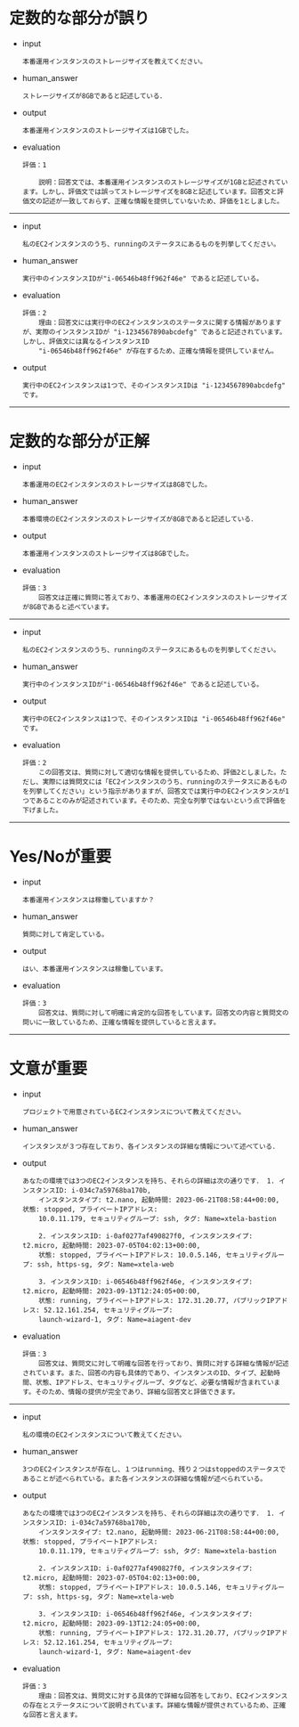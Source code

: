 # 定数的な部分が誤り
* input
    ```
    本番運用インスタンスのストレージサイズを教えてください。
    ```
* human_answer
    ```
    ストレージサイズが8GBであると記述している．
    ```

* output
    ```
    本番運用インスタンスのストレージサイズは1GBでした。
    ```

* evaluation
    ```
    評価：1

        説明：回答文では、本番運用インスタンスのストレージサイズが1GBと記述されています。しかし、評価文では誤ってストレージサイズを8GBと記述しています。回答文と評価文の記述が一致しておらず、正確な情報を提供していないため、評価を1としました。
    ```

---

* input
    ```
    私のEC2インスタンスのうち、runningのステータスにあるものを列挙してください。
    ```
* human_answer
    ```
    実行中のインスタンスIDが"i-06546b48ff962f46e" であると記述している。
    ```

* evaluation
    ```
    評価：2
        理由：回答文には実行中のEC2インスタンスのステータスに関する情報がありますが、実際のインスタンスIDが "i-1234567890abcdefg" であると記述されています。しかし、評価文には異なるインスタンスID
        "i-06546b48ff962f46e" が存在するため、正確な情報を提供していません。
    ```

* output
    ```
    実行中のEC2インスタンスは1つで、そのインスタンスIDは "i-1234567890abcdefg" です。
    ```

---

# 定数的な部分が正解

* input
    ```
    本番運用のEC2インスタンスのストレージサイズは8GBでした。
    ```

* human_answer
    ```
    本番環境のEC2インスタンスのストレージサイズが8GBであると記述している．
    ```
* output
    ```
    本番運用インスタンスのストレージサイズは8GBでした。
    ```

* evaluation
    ```
    評価：3
        回答文は正確に質問に答えており、本番運用のEC2インスタンスのストレージサイズが8GBであると述べています。
    ```

---

* input
    ```
    私のEC2インスタンスのうち、runningのステータスにあるものを列挙してください。
    ```

* human_answer
    ```
    実行中のインスタンスIDが"i-06546b48ff962f46e" であると記述している。
    ```

* output
    ```
    実行中のEC2インスタンスは1つで、そのインスタンスIDは "i-06546b48ff962f46e" です。
    ```

* evaluation
    ```
    評価：2
        この回答文は、質問に対して適切な情報を提供しているため、評価2としました。ただし、実際には質問文には「EC2インスタンスのうち、runningのステータスにあるものを列挙してください」という指示がありますが、回答文では実行中のEC2インスタンスが1つであることのみが記述されています。そのため、完全な列挙ではないという点で評価を下げました。
    ```

---

# Yes/Noが重要

* input
    ```
    本番運用インスタンスは稼働していますか？
    ```

* human_answer
    ```
    質問に対して肯定している。
    ```

* output
    ```
    はい、本番運用インスタンスは稼働しています。
    ```

* evaluation
    ```
    評価：3
        回答文は、質問に対して明確に肯定的な回答をしています。回答文の内容と質問文の問いに一致しているため、正確な情報を提供していると言えます。
    ```

---


# 文意が重要

* input
    ```
    プロジェクトで用意されているEC2インスタンスについて教えてください。
    ```

* human_answer
    ```
    インスタンスが３つ存在しており、各インスタンスの詳細な情報について述べている．
    ```

* output
    ```
    あなたの環境では3つのEC2インスタンスを持ち、それらの詳細は次の通りです． 1. インスタンスID: i-034c7a59768ba170b,
        インスタンスタイプ: t2.nano, 起動時間: 2023-06-21T08:58:44+00:00, 状態: stopped, プライベートIPアドレス:
        10.0.11.179, セキュリティグループ: ssh, タグ: Name=xtela-bastion

        2. インスタンスID: i-0af0277af490827f0, インスタンスタイプ: t2.micro, 起動時間: 2023-07-05T04:02:13+00:00,
        状態: stopped, プライベートIPアドレス: 10.0.5.146, セキュリティグループ: ssh, https-sg, タグ: Name=xtela-web

        3. インスタンスID: i-06546b48ff962f46e, インスタンスタイプ: t2.micro, 起動時間: 2023-09-13T12:24:05+00:00,
        状態: running, プライベートIPアドレス: 172.31.20.77, パブリックIPアドレス: 52.12.161.254, セキュリティグループ:
        launch-wizard-1, タグ: Name=aiagent-dev 
    ```

* evaluation
    ```
    評価：3
        回答文は、質問文に対して明確な回答を行っており、質問に対する詳細な情報が記述されています。また、回答の内容も具体的であり、インスタンスのID、タイプ、起動時間、状態、IPアドレス、セキュリティグループ、タグなど、必要な情報が含まれています。そのため、情報の提供が完全であり、詳細な回答文と評価できます。
    ```

---

* input
    ```
    私の環境のEC2インスタンスについて教えてください。
    ```

* human_answer
    ```
    3つのEC2インスタンスが存在し、１つはrunning、残り２つはstoppedのステータスであることが述べられている。また各インスタンスの詳細な情報が述べられている。
    ```

* output
    ```
    あなたの環境では3つのEC2インスタンスを持ち、それらの詳細は次の通りです． 1. インスタンスID: i-034c7a59768ba170b,
        インスタンスタイプ: t2.nano, 起動時間: 2023-06-21T08:58:44+00:00, 状態: stopped, プライベートIPアドレス:
        10.0.11.179, セキュリティグループ: ssh, タグ: Name=xtela-bastion

        2. インスタンスID: i-0af0277af490827f0, インスタンスタイプ: t2.micro, 起動時間: 2023-07-05T04:02:13+00:00,
        状態: stopped, プライベートIPアドレス: 10.0.5.146, セキュリティグループ: ssh, https-sg, タグ: Name=xtela-web

        3. インスタンスID: i-06546b48ff962f46e, インスタンスタイプ: t2.micro, 起動時間: 2023-09-13T12:24:05+00:00,
        状態: running, プライベートIPアドレス: 172.31.20.77, パブリックIPアドレス: 52.12.161.254, セキュリティグループ:
        launch-wizard-1, タグ: Name=aiagent-dev
    ```

* evaluation
    ```
    評価：3
        理由：回答文は、質問文に対する具体的で詳細な回答をしており、EC2インスタンスの存在とステータスについて説明されています。詳細な情報が提供されているため、正確な回答と言えます。
    ```
